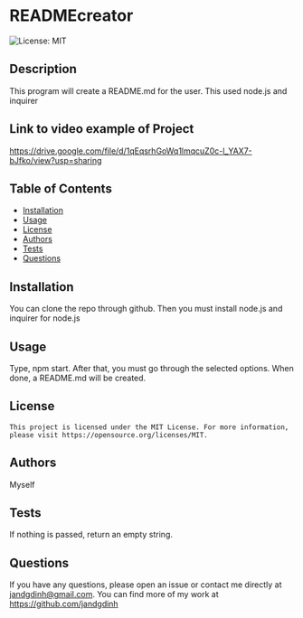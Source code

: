 # READMEcreator

  ![License: MIT](https://img.shields.io/badge/License-MIT-yellow.svg)


  ## Description
  This program will create a README.md for the user. This used node.js and inquirer

  ## Link to video example of Project
  https://drive.google.com/file/d/1qEqsrhGoWq1lmqcuZ0c-l_YAX7-bJfko/view?usp=sharing
  
  ## Table of Contents
  - [Installation](#installation)
  - [Usage](#usage)
  - [License](#license)
  - [Authors](#authors)
  - [Tests](#tests)
  - [Questions](#questions)

  ## Installation
  You can clone the repo through github. Then you must install node.js and inquirer for node.js

  ## Usage
  Type, npm start. After that, you must go through the selected options. When done, a README.md will be created.

  ## License

    This project is licensed under the MIT License. For more information, please visit https://opensource.org/licenses/MIT.

  ## Authors
  Myself

  ## Tests
  If nothing is passed, return an empty string.

  ## Questions
  If you have any questions, please open an issue or contact me directly at jandgdinh@gmail.com. You can find more of my work at https://github.com/jandgdinh
